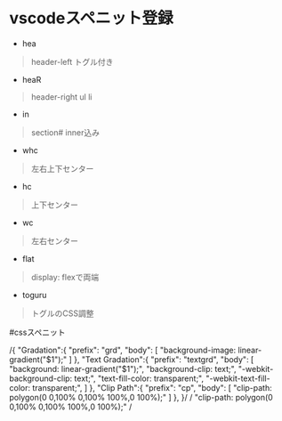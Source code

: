 # vscodeスペニット登録
- hea
>header-left トグル付き
- heaR
>header-right ul li
- in
>section#  inner込み
- whc
>左右上下センター
- hc
>上下センター
- wc
>左右センター
- flat
>display: flexで両端
- toguru
>トグルのCSS調整

#cssスペニット

/{
	"Gradation":{
		"prefix": "grd",
		"body": [
			"background-image: linear-gradient(\"$1\");"
		]
	},
	"Text Gradation":{
		"prefix": "textgrd",
		"body": [
			"background: linear-gradient(\"$1\");",
			"background-clip: text;",
			"-webkit-background-clip: text;",
			"text-fill-color: transparent;",
			"-webkit-text-fill-color: transparent;",
		]
	},
	"Clip Path":{
		"prefix": "cp",
		"body": [
			"clip-path: polygon(0 0,100% 0,100% 100%,0 100%);"
		]
	},
}/
/ "clip-path: polygon(0 0,100% 0,100% 100%,0 100%);" /
